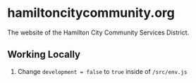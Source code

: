 # hamiltoncitycommunity.org
The website of the Hamilton City Community Services District.


## Working Locally

1. Change `development = false` to `true` inside of `/src/env.js`